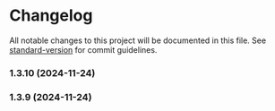 # Changelog

All notable changes to this project will be documented in this file. See [standard-version](https://github.com/conventional-changelog/standard-version) for commit guidelines.

### 1.3.10 (2024-11-24)

### 1.3.9 (2024-11-24)
